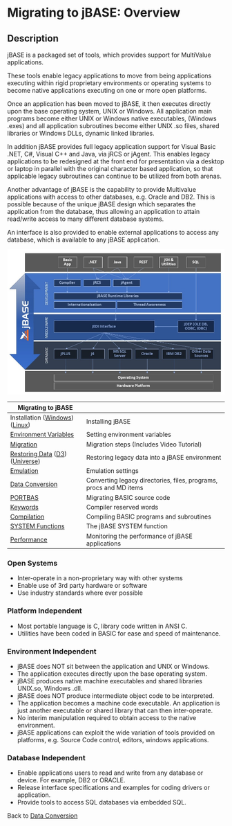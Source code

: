 # Migrating to jBASE: Overview

<PageHeader />

## Description

jBASE is a packaged set of tools, which provides support for MultiValue applications.

These tools enable legacy applications to move from being applications executing within rigid proprietary environments or operating systems to become native applications executing on one or more open platforms.

Once an application has been moved to jBASE, it then executes directly upon the base operating system, UNIX or Windows. All application main programs become either UNIX or Windows native executables, (Windows .exes) and all application subroutines become either UNIX .so files, shared libraries or Windows DLLs, dynamic linked libraries.

In addition jBASE provides full legacy application support for Visual Basic .NET, C#, Visual C++ and Java, via jRCS or jAgent. This enables legacy applications to be redesigned at the front end for presentation via a desktop or laptop in parallel with the original character based application, so that applicable legacy subroutines can continue to be utilized from both arenas.

Another advantage of jBASE is the capability to provide Multivalue applications with access to other databases, e.g. Oracle and DB2. This is possible because of the unique jBASE design which separates the application from the database, thus allowing an application to attain read/write access to many different database systems.

An interface is also provided to enable external applications to access any database, which is available to any jBASE application.

![migrating-to-jbase: jbaddiagram](./jbaddiagram.jpg)

| **Migrating to jBASE** |   |
| --- | --- |
| Installation ([Windows](./../../../../administration/installation-guides/windows-installation-guide/README.md)) ([Linux](./../../../../administration/installation-guides/linux-installation-guide/README.md)) | Installing jBASE |
| [Environment Variables](./../../../../environment-variables/README.md) | Setting environment variables |
| [Migration](./../migrating-to-jbase-preparation) | Migration steps (Includes Video Tutorial) |
| [Restoring Data](./../articles/restore/restoring-data) ([D3](./../migrating-to-jbase-d3-systems)) ([Universe](./../migrating-to-jbase-universe-systems)) | Restoring legacy data into a jBASE environment |
| [Emulation](./../../articles/emulation/README.md) | Emulation settings |
| [Data Conversion](./../generic-data-conversion) | Converting legacy directories, files, programs, procs and MD items |
| [PORTBAS](./../../articles/portbas/README.md) | Migrating BASIC source code |
| [Keywords](./../../../../compilation/reserved-keywords/README.md) | Compiler reserved words |
| [Compilation](./../../articles/compile) | Compiling BASIC programs and subroutines |
| [SYSTEM Functions](./../../../../jbc/system-functions/README.md) | The jBASE SYSTEM function |
| [Performance](./../../articles/performance/README.md) | Monitoring the performance of jBASE applications |

### Open Systems

- Inter-operate in a non-proprietary way with other systems
- Enable use of 3rd party hardware or software
- Use industry standards where ever possible

### Platform Independent

- Most portable language is C, library code written in ANSI C.
- Utilities have been coded in BASIC for ease and speed of maintenance.

### Environment Independent

- jBASE does NOT sit between the application and UNIX or Windows.
- The application executes directly upon the base operating system.
- jBASE produces native machine executables and shared libraries UNIX.so, Windows .dll.
- jBASE does NOT produce intermediate object code to be interpreted.
- The application becomes a machine code executable. An application is just another executable or shared library that can then inter-operate.
- No interim manipulation required to obtain access to the native environment.
- jBASE applications can exploit the wide variation of tools provided on platforms, e.g. Source Code control, editors, windows applications.

### Database Independent

- Enable applications users to read and write from any database or device. For example, DB2 or ORACLE.
- Release interface specifications and examples for coding drivers or application.
- Provide tools to access SQL databases via embedded SQL.

Back to [Data Conversion](./../../README.md)

  
<PageFooter />
